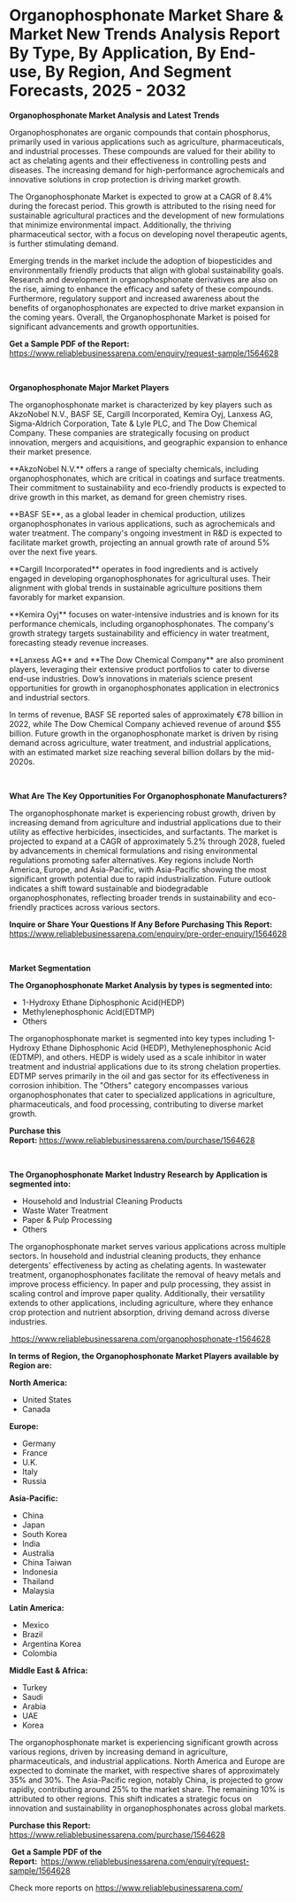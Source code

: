 <p><h1>Organophosphonate Market Share & Market New Trends Analysis Report By Type, By Application, By End-use, By Region, And Segment Forecasts, 2025 - 2032</h1></p><p><strong>Organophosphonate Market Analysis and Latest Trends</strong></p>
<p><p>Organophosphonates are organic compounds that contain phosphorus, primarily used in various applications such as agriculture, pharmaceuticals, and industrial processes. These compounds are valued for their ability to act as chelating agents and their effectiveness in controlling pests and diseases. The increasing demand for high-performance agrochemicals and innovative solutions in crop protection is driving market growth.</p><p>The Organophosphonate Market is expected to grow at a CAGR of 8.4% during the forecast period. This growth is attributed to the rising need for sustainable agricultural practices and the development of new formulations that minimize environmental impact. Additionally, the thriving pharmaceutical sector, with a focus on developing novel therapeutic agents, is further stimulating demand.</p><p>Emerging trends in the market include the adoption of biopesticides and environmentally friendly products that align with global sustainability goals. Research and development in organophosphonate derivatives are also on the rise, aiming to enhance the efficacy and safety of these compounds. Furthermore, regulatory support and increased awareness about the benefits of organophosphonates are expected to drive market expansion in the coming years. Overall, the Organophosphonate Market is poised for significant advancements and growth opportunities.</p></p>
<p><strong>Get a Sample PDF of the Report:&nbsp;</strong> <a href="https://www.reliablebusinessarena.com/enquiry/request-sample/1564628?utm_campaign=3118&utm_medium=2&utm_source=Github&utm_content=ia&utm_term=31032025&utm_id=organophosphonate">https://www.reliablebusinessarena.com/enquiry/request-sample/1564628</a></p>
<p>&nbsp;</p>
<p><strong>Organophosphonate Major Market Players</strong></p>
<p><p>The organophosphonate market is characterized by key players such as AkzoNobel N.V., BASF SE, Cargill Incorporated, Kemira Oyj, Lanxess AG, Sigma-Aldrich Corporation, Tate & Lyle PLC, and The Dow Chemical Company. These companies are strategically focusing on product innovation, mergers and acquisitions, and geographic expansion to enhance their market presence.</p><p>**AkzoNobel N.V.** offers a range of specialty chemicals, including organophosphonates, which are critical in coatings and surface treatments. Their commitment to sustainability and eco-friendly products is expected to drive growth in this market, as demand for green chemistry rises.</p><p>**BASF SE**, as a global leader in chemical production, utilizes organophosphonates in various applications, such as agrochemicals and water treatment. The company's ongoing investment in R&D is expected to facilitate market growth, projecting an annual growth rate of around 5% over the next five years.</p><p>**Cargill Incorporated** operates in food ingredients and is actively engaged in developing organophosphonates for agricultural uses. Their alignment with global trends in sustainable agriculture positions them favorably for market expansion.</p><p>**Kemira Oyj** focuses on water-intensive industries and is known for its performance chemicals, including organophosphonates. The company's growth strategy targets sustainability and efficiency in water treatment, forecasting steady revenue increases.</p><p>**Lanxess AG** and **The Dow Chemical Company** are also prominent players, leveraging their extensive product portfolios to cater to diverse end-use industries. Dow’s innovations in materials science present opportunities for growth in organophosphonates application in electronics and industrial sectors.</p><p>In terms of revenue, BASF SE reported sales of approximately €78 billion in 2022, while The Dow Chemical Company achieved revenue of around $55 billion. Future growth in the organophosphonate market is driven by rising demand across agriculture, water treatment, and industrial applications, with an estimated market size reaching several billion dollars by the mid-2020s.</p></p>
<p>&nbsp;</p>
<p><strong>What Are The Key Opportunities For Organophosphonate Manufacturers?</strong></p>
<p><p>The organophosphonate market is experiencing robust growth, driven by increasing demand from agriculture and industrial applications due to their utility as effective herbicides, insecticides, and surfactants. The market is projected to expand at a CAGR of approximately 5.2% through 2028, fueled by advancements in chemical formulations and rising environmental regulations promoting safer alternatives. Key regions include North America, Europe, and Asia-Pacific, with Asia-Pacific showing the most significant growth potential due to rapid industrialization. Future outlook indicates a shift toward sustainable and biodegradable organophosphonates, reflecting broader trends in sustainability and eco-friendly practices across various sectors.</p></p>
<p><strong>Inquire or Share Your Questions If Any Before Purchasing This Report:</strong> <a href="https://www.reliablebusinessarena.com/enquiry/pre-order-enquiry/1564628?utm_campaign=3118&utm_medium=2&utm_source=Github&utm_content=ia&utm_term=31032025&utm_id=organophosphonate">https://www.reliablebusinessarena.com/enquiry/pre-order-enquiry/1564628</a></p>
<p>&nbsp;</p>
<p><strong>Market Segmentation</strong></p>
<p><strong>The Organophosphonate Market Analysis by types is segmented into:</strong></p>
<p><ul><li>1-Hydroxy Ethane Diphosphonic Acid(HEDP)</li><li>Methylenephosphonic Acid(EDTMP)</li><li>Others</li></ul></p>
<p><p>The organophosphonate market is segmented into key types including 1-Hydroxy Ethane Diphosphonic Acid (HEDP), Methylenephosphonic Acid (EDTMP), and others. HEDP is widely used as a scale inhibitor in water treatment and industrial applications due to its strong chelation properties. EDTMP serves primarily in the oil and gas sector for its effectiveness in corrosion inhibition. The "Others" category encompasses various organophosphonates that cater to specialized applications in agriculture, pharmaceuticals, and food processing, contributing to diverse market growth.</p></p>
<p><strong>Purchase this Report:&nbsp;</strong><a href="https://www.reliablebusinessarena.com/purchase/1564628?utm_campaign=3118&utm_medium=2&utm_source=Github&utm_content=ia&utm_term=31032025&utm_id=organophosphonate">https://www.reliablebusinessarena.com/purchase/1564628</a></p>
<p>&nbsp;</p>
<p><strong>The Organophosphonate Market Industry Research by Application is segmented into:</strong></p>
<p><ul><li>Household and Industrial Cleaning Products</li><li>Waste Water Treatment</li><li>Paper & Pulp Processing</li><li>Others</li></ul></p>
<p><p>The organophosphonate market serves various applications across multiple sectors. In household and industrial cleaning products, they enhance detergents' effectiveness by acting as chelating agents. In wastewater treatment, organophosphonates facilitate the removal of heavy metals and improve process efficiency. In paper and pulp processing, they assist in scaling control and improve paper quality. Additionally, their versatility extends to other applications, including agriculture, where they enhance crop protection and nutrient absorption, driving demand across diverse industries.</p></p>
<p><a href="https://www.reliablebusinessarena.com/organophosphonate-r1564628?utm_campaign=3118&utm_medium=2&utm_source=Github&utm_content=ia&utm_term=31032025&utm_id=organophosphonate">&nbsp;https://www.reliablebusinessarena.com/organophosphonate-r1564628</a></p>
<p><strong>In terms of Region, the Organophosphonate Market Players available by Region are:</strong></p>
<p>
    <p> <strong> North America: </strong>
        <ul>
            <li>United States</li>
            <li>Canada</li>
        </ul>
        </p> 
    <p> <strong> Europe: </strong>
        <ul>
            <li>Germany</li>
            <li>France</li>
            <li>U.K.</li>
            <li>Italy</li>
            <li>Russia</li>
        </ul>
        </p> 
    <p> <strong> Asia-Pacific: </strong>
        <ul>
            <li>China</li>
            <li>Japan</li>
            <li>South Korea</li>
            <li>India</li>
            <li>Australia</li>
            <li>China Taiwan</li>
            <li>Indonesia</li>
            <li>Thailand</li>
            <li>Malaysia</li>
        </ul>
        </p> 
    <p> <strong> Latin America: </strong>
        <ul>
            <li>Mexico</li>
            <li>Brazil</li>
            <li>Argentina Korea</li>
            <li>Colombia</li>
        </ul>
        </p> 
    <p> <strong> Middle East & Africa: </strong>
        <ul>
            <li>Turkey</li>
            <li>Saudi</li>
            <li>Arabia</li>
            <li>UAE</li>
            <li>Korea</li>
        </ul>
    </p>
    </p>
<p><p>The organophosphonate market is experiencing significant growth across various regions, driven by increasing demand in agriculture, pharmaceuticals, and industrial applications. North America and Europe are expected to dominate the market, with respective shares of approximately 35% and 30%. The Asia-Pacific region, notably China, is projected to grow rapidly, contributing around 25% to the market share. The remaining 10% is attributed to other regions. This shift indicates a strategic focus on innovation and sustainability in organophosphonates across global markets.</p></p>
<p><strong>Purchase this Report: </strong><a href="https://www.reliablebusinessarena.com/purchase/1564628?utm_campaign=3118&utm_medium=2&utm_source=Github&utm_content=ia&utm_term=31032025&utm_id=organophosphonate">https://www.reliablebusinessarena.com/purchase/1564628</a></p>
<p>&nbsp;<strong>Get a Sample PDF of the Report:&nbsp;&nbsp;</strong><a href="https://www.reliablebusinessarena.com/enquiry/request-sample/1564628?utm_campaign=3118&utm_medium=2&utm_source=Github&utm_content=ia&utm_term=31032025&utm_id=organophosphonate">https://www.reliablebusinessarena.com/enquiry/request-sample/1564628</a></p>
<p><strong></strong></p>
<p>Check more reports on <a href="https://www.reliablebusinessarena.com/?utm_campaign=3118&utm_medium=2&utm_source=Github&utm_content=ia&utm_term=31032025&utm_id=organophosphonate">https://www.reliablebusinessarena.com/</a></p>